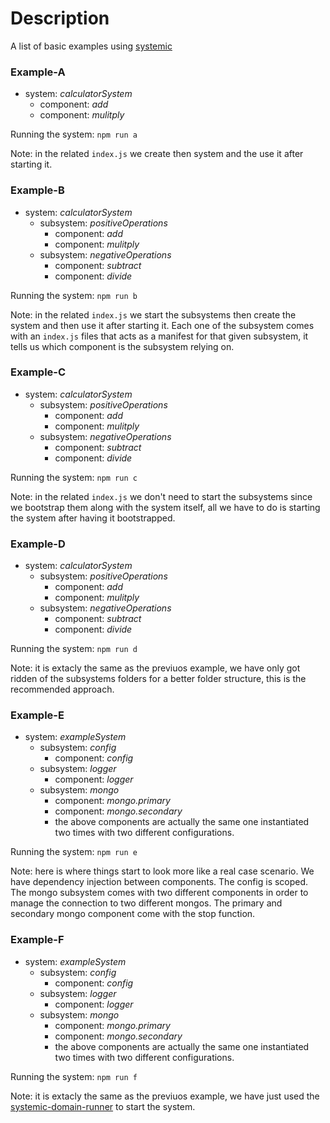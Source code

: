 # Description

A list of basic examples using [systemic](https://www.npmjs.com/package/systemic)


### Example-A

- system: _calculatorSystem_
  - component: _add_
  - component: _mulitply_

Running the system: `npm run a`

Note: in the related `index.js` we create then system and the use it after starting it.


### Example-B

- system: _calculatorSystem_
  - subsystem: _positiveOperations_
    - component: _add_
    - component: _mulitply_
  - subsystem: _negativeOperations_
    - component: _subtract_
    - component: _divide_

Running the system: `npm run b`

Note: in the related `index.js` we start the subsystems then create the system and then use it after starting it. Each one of the subsystem comes with an `index.js` files that acts as a manifest for that given subsystem, it tells us which component is the subsystem relying on.


### Example-C

- system: _calculatorSystem_
  - subsystem: _positiveOperations_
    - component: _add_
    - component: _mulitply_
  - subsystem: _negativeOperations_
    - component: _subtract_
    - component: _divide_

Running the system: `npm run c`

Note: in the related `index.js` we don't need to start the subsystems since we bootstrap them along with the system itself, all we have to do is starting the system after having it bootstrapped. 


### Example-D

- system: _calculatorSystem_
  - subsystem: _positiveOperations_
    - component: _add_
    - component: _mulitply_
  - subsystem: _negativeOperations_
    - component: _subtract_
    - component: _divide_

Running the system: `npm run d`

Note: it is extacly the same as the previuos example, we have only got ridden of the subsystems folders for a better folder structure, this is the recommended approach. 


### Example-E

- system: _exampleSystem_
  - subsystem: _config_
    - component: _config_
  - subsystem: _logger_
    - component: _logger_
  - subsystem: _mongo_
    - component: _mongo.primary_
    - component: _mongo.secondary_
    - the above components are actually the same one instantiated two times with two different configurations.

Running the system: `npm run e`

Note: here is where things start to look more like a real case scenario. We have dependency injection between components. The config is scoped. The mongo subsystem comes with two different components in order to manage the connection to two different mongos. The primary and secondary mongo component come with the stop function.


### Example-F

- system: _exampleSystem_
  - subsystem: _config_
    - component: _config_
  - subsystem: _logger_
    - component: _logger_
  - subsystem: _mongo_
    - component: _mongo.primary_
    - component: _mongo.secondary_
    - the above components are actually the same one instantiated two times with two different configurations.

Running the system: `npm run f`

Note: it is extacly the same as the previuos example, we have just used the [systemic-domain-runner](https://www.npmjs.com/package/systemic-domain-runner) to start the system. 